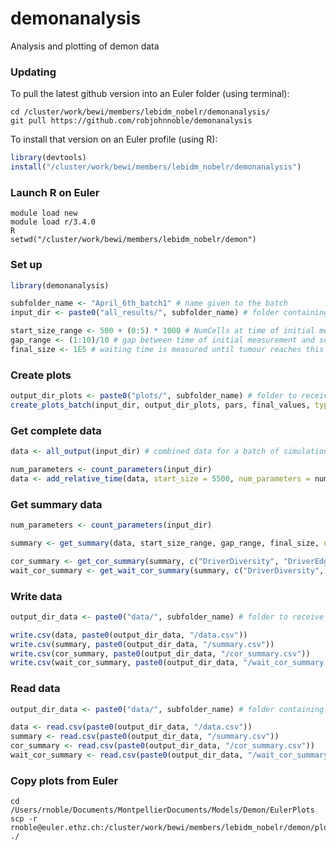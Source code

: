demonanalysis
========

Analysis and plotting of demon data

### Updating

To pull the latest github version into an Euler folder (using terminal):

```
cd /cluster/work/bewi/members/lebidm_nobelr/demonanalysis/
git pull https://github.com/robjohnnoble/demonanalysis
```

To install that version on an Euler profile (using R):

``` r
library(devtools)
install("/cluster/work/bewi/members/lebidm_nobelr/demonanalysis")
```

### Launch R on Euler

```
module load new
module load r/3.4.0
R
setwd("/cluster/work/bewi/members/lebidm_nobelr/demon")
```

### Set up

``` r
library(demonanalysis)

subfolder_name <- "April_6th_batch1" # name given to the batch
input_dir <- paste0("all_results/", subfolder_name) # folder containing results of the batch

start_size_range <- 500 + (0:5) * 1000 # NumCells at time of initial measurement for forecasting
gap_range <- (1:10)/10 # gap between time of initial measurement and second measurement
final_size <- 1E5 # waiting time is measured until tumour reaches this NumCells value
```

### Create plots

``` r
output_dir_plots <- paste0("plots/", subfolder_name) # folder to receive image files
create_plots_batch(input_dir, output_dir_plots, pars, final_values, type = "chart") # create plots
```

### Get complete data

``` r
data <- all_output(input_dir) # combined data for a batch of simulations

num_parameters <- count_parameters(input_dir)
data <- add_relative_time(data, start_size = 5500, num_parameters = num_parameters) # add columns useful for plotting trajectories
```

### Get summary data

``` r
num_parameters <- count_parameters(input_dir)

summary <- get_summary(data, start_size_range, gap_range, final_size, num_parameters = num_parameters) # summary data for each simulation, for each combination of gap and final_size

cor_summary <- get_cor_summary(summary, c("DriverDiversity", "DriverEdgeDiversity"), num_parameters = num_parameters, min_count = 5) # summary dataframe of correlations with "outcome"
wait_cor_summary <- get_wait_cor_summary(summary, c("DriverDiversity", "DriverEdgeDiversity"), num_parameters = num_parameters, min_count = 5) # summary dataframe of correlations with "waiting_time"
```

### Write data

``` r
output_dir_data <- paste0("data/", subfolder_name) # folder to receive data files

write.csv(data, paste0(output_dir_data, "/data.csv"))
write.csv(summary, paste0(output_dir_data, "/summary.csv"))
write.csv(cor_summary, paste0(output_dir_data, "/cor_summary.csv"))
write.csv(wait_cor_summary, paste0(output_dir_data, "/wait_cor_summary.csv"))
```

### Read data

``` r
output_dir_data <- paste0("data/", subfolder_name) # folder containing data files

data <- read.csv(paste0(output_dir_data, "/data.csv"))
summary <- read.csv(paste0(output_dir_data, "/summary.csv"))
cor_summary <- read.csv(paste0(output_dir_data, "/cor_summary.csv"))
wait_cor_summary <- read.csv(paste0(output_dir_data, "/wait_cor_summary.csv"))
```

### Copy plots from Euler

```
cd /Users/rnoble/Documents/MontpellierDocuments/Models/Demon/EulerPlots
scp -r rnoble@euler.ethz.ch:/cluster/work/bewi/members/lebidm_nobelr/demon/plots/* ./
```



